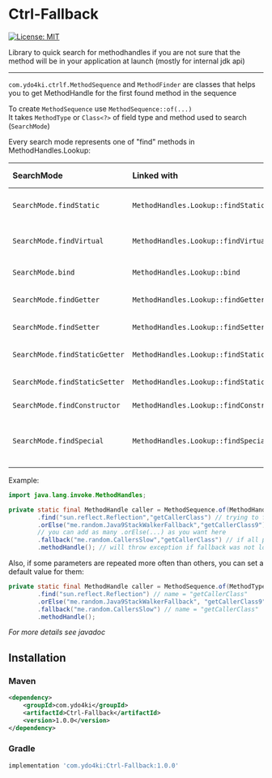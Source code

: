 # Ctrl-Fallback
[![License: MIT](https://img.shields.io/badge/License-MIT-yellow.svg)](https://opensource.org/licenses/MIT)

Library to quick search for methodhandles if you are not sure that the method will be in your application at launch 
(mostly for internal jdk api)
***
`com.ydo4ki.ctrlf.MethodSequence` and `MethodFinder` are classes that helps you to get MethodHandle for the first found method in the sequence

To create `MethodSequence` use `MethodSequence::of(...)`<br>
It takes `MethodType` or `Class<?>` of field type and method used to search (`SearchMode`)

Every search mode represents one of "find" methods in MethodHandles.Lookup:

| SearchMode                    | Linked with                              |                                        Takes arguments (signature) |
|:------------------------------|:-----------------------------------------|-------------------------------------------------------------------:|
| `SearchMode.findStatic`       | `MethodHandles.Lookup::findStatic`       |                        `(String method_owner, String method_name)` |
| `SearchMode.findVirtual`      | `MethodHandles.Lookup::findVirtual`      |                       `(String method_owner, String method_owner)` |
| `SearchMode.bind`             | `MethodHandles.Lookup::bind`             |                           `(Object receiver, String method_owner)` |
| `SearchMode.findGetter`       | `MethodHandles.Lookup::findGetter`       |                          `(String field_owner, String field_name)` |
| `SearchMode.findSetter`       | `MethodHandles.Lookup::findSetter`       |                          `(String field_owner, String field_name)` |
| `SearchMode.findStaticGetter` | `MethodHandles.Lookup::findStaticGetter` |                          `(String field_owner, String field_name)` |
| `SearchMode.findStaticSetter` | `MethodHandles.Lookup::findStaticSetter` |                          `(String field_owner, String field_name)` |
| `SearchMode.findConstructor`  | `MethodHandles.Lookup::findConstructor`  |                                       `(String constructor_owner)` |
| `SearchMode.findSpecial`      | `MethodHandles.Lookup::findSpecial`      | `(String method_owner, String method_name, String special_caller)` |

Example:

```java
import java.lang.invoke.MethodHandles;

private static final MethodHandle caller = MethodSequence.of(MethodHandles.lookup() /* lookup to use */, MethodType.methodType(Class.class, int.class), SearchMode.findStatic)
		.find("sun.reflect.Reflection","getCallerClass") // trying to find internal jdk method
		.orElse("me.random.Java9StackWalkerFallback","getCallerClass9") // if internal method is absent or access denied, try to load class from java 9 to use faster implementation with stackwalker
		// you can add as many .orElse(...) as you want here
		.fallback("me.random.CallersSlow","getCallerClass") // if all previous methods not found, use slow fallback that works everywhere
		.methodHandle(); // will throw exception if fallback was not loaded somehow nothing found
```
Also, if some parameters are repeated more often than others, you can set a default value for them:

```java
private static final MethodHandle caller = MethodSequence.of(MethodType.methodType(Class.class, int.class), SearchMode.findStatic).withName("getCallerClass")
		.find("sun.reflect.Reflection") // name = "getCallerClass"
		.orElse("me.random.Java9StackWalkerFallback", "getCallerClass9") // override default name value
		.fallback("me.random.CallersSlow") // name = "getCallerClass"
		.methodHandle();
```

*For more details see javadoc*


## Installation

### Maven

```xml
<dependency>
    <groupId>com.ydo4ki</groupId>
    <artifactId>Ctrl-Fallback</artifactId>
    <version>1.0.0</version>
</dependency>
```

### Gradle

```groovy
implementation 'com.ydo4ki:Ctrl-Fallback:1.0.0'
```

